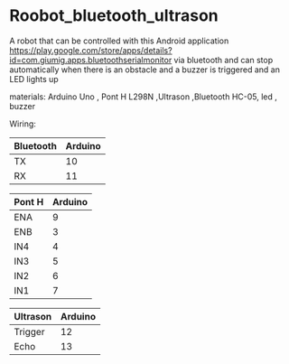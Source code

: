 # Roobot_bluetooth_ultrason
 A robot that can be controlled with this Android application https://play.google.com/store/apps/details?id=com.giumig.apps.bluetoothserialmonitor via bluetooth and can stop automatically when there is an obstacle and a  buzzer is triggered and an LED lights up

materials: Arduino Uno , Pont H L298N ,Ultrason ,Bluetooth HC-05, led , buzzer

Wiring:


| Bluetooth  |    Arduino    |
| ---------- | ------------- |
| TX         |   10          |
| RX         |   11          |



| Pont H     |    Arduino    |
| ---------- | ------------- |
| ENA        |    9          |
| ENB        |    3          |
| IN4        |    4          |
| IN3        |    5          |  
| IN2        |    6          |  
| IN1        |    7          |
  
   
  
  
 | Ultrason      |            Arduino |
| ---------- | ------------- |
| Trigger    |                 12   |
| Echo                    |    13   |
